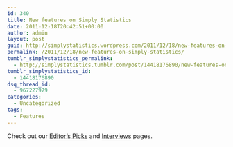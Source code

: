```yaml
---
id: 340
title: New features on Simply Statistics
date: 2011-12-18T20:42:51+00:00
author: admin
layout: post
guid: http://simplystatistics.wordpress.com/2011/12/18/new-features-on-simply-statistics
permalink: /2011/12/18/new-features-on-simply-statistics/
tumblr_simplystatistics_permalink:
  - http://simplystatistics.tumblr.com/post/14418176890/new-features-on-simply-statistics
tumblr_simplystatistics_id:
  - 14418176890
dsq_thread_id:
  - 967227979
categories:
  - Uncategorized
tags:
  - Features
---
```

Check out our <a href="http://simplystatistics.tumblr.com/editorspicks" target="_blank">Editor&#8217;s Picks</a> and <a href="http://simplystatistics.tumblr.com/interviews" target="_blank">Interviews</a> pages. 